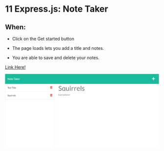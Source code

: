# 11 Express.js: Note Taker

## When:

* Click on the Get started button

* The page loads lets you add a title and notes.

* You are able to save and delete your notes.


[Link Here!](https://yamcham0.github.io/Homework-11/)

![Screenshot of Note Taker.](./public/assets/images/noteTaker.png)
